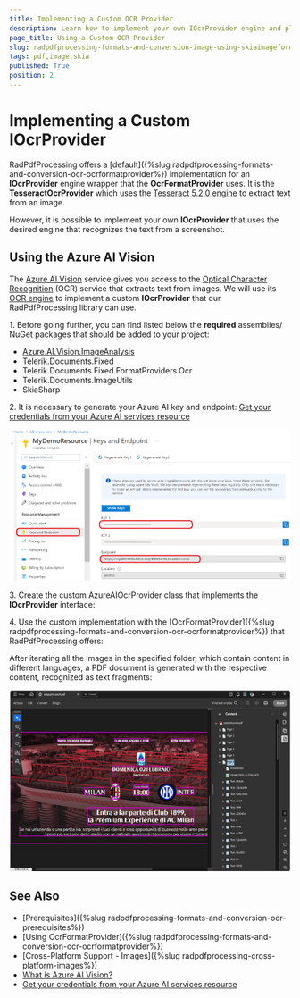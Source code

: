 ```yaml
---
title: Implementing a Custom OCR Provider
description: Learn how to implement your own IOcrProvider engine and plug it into the OcrFormatProvider that RadpdfProcessing offers.
page_title: Using a Custom OCR Provider
slug: radpdfprocessing-formats-and-conversion-image-using-skiaimageformatprovider
tags: pdf,image,skia
published: True
position: 2
---
```


# Implementing a Custom IOcrProvider

RadPdfProcessing offers a [default]({%slug radpdfprocessing-formats-and-conversion-ocr-ocrformatprovider%}) implementation for an **IOcrProvider** engine wrapper that the **OcrFormatProvider** uses. It is the **TesseractOcrProvider** which uses the [Tesseract 5.2.0 engine](https://github.com/tesseract-ocr/tesseract?tab=readme-ov-file#tesseract-ocr) to extract text from an image. 

However, it is possible to implement your own **IOcrProvider** that uses the desired engine that recognizes the text from a screenshot. 

## Using the Azure AI Vision

The [Azure AI Vision](https://learn.microsoft.com/en-us/azure/ai-services/computer-vision/overview) service gives you access to the [Optical Character Recognition](https://learn.microsoft.com/en-us/azure/ai-services/computer-vision/overview-ocr) (OCR) service that extracts text from images. We will use its [OCR engine](https://learn.microsoft.com/en-us/azure/ai-services/computer-vision/overview-ocr#ocr-engine) to implement a custom **IOcrProvider** that our RadPdfProcessing library can use.

1\. Before going further, you can find listed below the **required** assemblies/ NuGet packages that should be added to your project:

* [Azure.AI.Vision.ImageAnalysis](https://www.nuget.org/packages/Azure.AI.Vision.ImageAnalysis)
* Telerik.Documents.Fixed
* Telerik.Documents.Fixed.FormatProviders.Ocr
* Telerik.Documents.ImageUtils
* SkiaSharp

2\.  It is necessary to generate your Azure AI key and endpoint: [Get your credentials from your Azure AI services resource](https://learn.microsoft.com/en-us/azure/ai-services/use-key-vault?tabs=azure-cli&pivots=programming-language-csharp)

![Azure AI key](images/azure-ai-key.png)  

3\. Create the custom AzureAIOcrProvider class that implements the **IOcrProvider** interface: 

<snippet id='libraries-pdf-formats-and-conversion-ocrformatprovider-azureaiocrprovider'/>
 
4\. Use the custom implementation with the [OcrFormatProvider]({%slug radpdfprocessing-formats-and-conversion-ocr-ocrformatprovider%}) that RadPdfProcessing offers:

<snippet id='libraries-pdf-formats-and-conversion-ocrformatprovider-use-custom-iocrprovider'/>

After iterating all the images in the specified folder, which contain content in different languages, a PDF document is generated with the respective content, recognized as text fragments:

![Azure AI result](images/azure-ai-result.png) 

## See Also

* [Prerequisites]({%slug radpdfprocessing-formats-and-conversion-ocr-prerequisites%})
* [Using OcrFormatProvider]({%slug radpdfprocessing-formats-and-conversion-ocr-ocrformatprovider%})
* [Cross-Platform Support - Images]({%slug radpdfprocessing-cross-platform-images%})
* [What is Azure AI Vision?](https://learn.microsoft.com/en-us/azure/ai-services/computer-vision/overview)
* [Get your credentials from your Azure AI services resource](https://learn.microsoft.com/en-us/azure/ai-services/use-key-vault?tabs=azure-cli&pivots=programming-language-csharp#get-your-credentials-from-your-azure-ai-services-resource)
